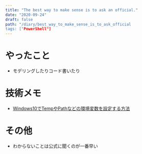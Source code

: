 ```yaml
---
title: "The best way to make sense is to ask an official."
date: "2020-09-24"
draft: false
path: "/diary/best_way_to_make_sense_is_to_ask_official
tags: ["PowerShell"]
---
```


# やったこと

+ モデリングしたりコード書いたり

# 技術メモ

+ [Windows10でTempやPathなどの環境変数を設定する方法](https://proengineer.internous.co.jp/content/columnfeature/5205#section300)

# その他

+ わからないことは公式に聞くのが一番早い
